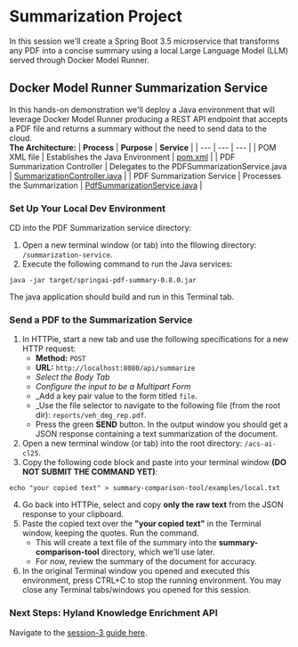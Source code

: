 # Summarization Project
In this session we'll create a Spring Boot 3.5 microservice that transforms any PDF into a concise summary using a local Large Language Model (LLM) served through Docker Model Runner.  


## Docker Model Runner Summarization Service
In this hands-on demonstration we'll deploy a Java environment that will leverage Docker Model Runner producing a REST API endpoint that accepts a PDF file and returns a summary without the need to send data to the cloud.  
**The Architecture:**
| **Process**   | **Purpose**   | **Service**   |
| ---           | ---           | ---           |
| POM XML file  | Establishes the Java Environment  | [pom.xml](../summarization-service/pom.xml)  |
| PDF Summarization Controller   | Delegates to the PDFSummarizationService.java | [SummarizationController.java](../summarization-service/src/main/java/org/alfresco/ai/summarize/rest/SummarizationController.java)  |
| PDF Summarization Service   | Processes the Summarization | [PdfSummarizationService.java](../summarization-service/src/main/java/org/alfresco/ai/summarize/service/PdfSummarizationService.java)  |


### Set Up Your Local Dev Environment
CD into the PDF Summarization service directory:
1. Open a new terminal window (or tab) into the fllowing directory: ```/summarization-service```.  
2. Execute the following command to run the Java services:
```
java -jar target/springai-pdf-summary-0.8.0.jar
```
The java application should build and run in this Terminal tab.


### Send a PDF to the Summarization Service
1. In HTTPie, start a new tab and use the following specifications for a new HTTP request:
   - **Method:** ```POST```
   - **URL:** ```http://localhost:8080/api/summarize```
   - _Select the Body Tab_
   - _Configure the input to be a Multipart Form_
   - _Add a key pair value to the form titled ```file```.
   - _Use the file selector to navigate to the following file (from the root dir): ```reports/veh_dmg_rep.pdf```.
   - Press the green **SEND** button.
In the output window you should get a JSON response containing a text summarization of the document.
2. Open a new terminal window (or tab) into the root directory: ```/acs-ai-cl25```.  
3. Copy the following code block and paste into your terminal window **(DO NOT SUBMIT THE COMMAND YET)**:
```
echo "your copied text" > summary-comparison-tool/examples/local.txt
```
4. Go back into HTTPie, select and copy **only the raw text** from the JSON response to your clipboard.  
5. Paste the copied text over the **"your copied text"** in the Terminal window, keeping the quotes. Run the command. 
   - This will create a text file of the summary into the **summary-comparison-tool** directory, which we'll use later. 
   - For now, review the summary of the document for accuracy.  
6. In the original Terminal window you opened and executed this environment, press CTRL+C to stop the running environment. You may close any Terminal tabs/windows you opened for this session.


### Next Steps: Hyland Knowledge Enrichment API
Navigate to the [session-3 guide here](./session-3.md).

